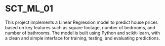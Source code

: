 # SCT_ML_01
This project implements a Linear Regression model to predict house prices based on key features such as square footage, number of bedrooms, and number of bathrooms. The model is built using Python and scikit-learn, with a clean and simple interface for training, testing, and evaluating predictions.
